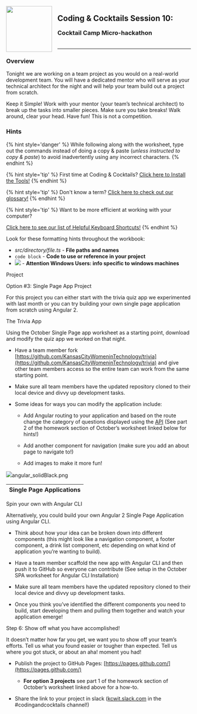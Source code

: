 <div>
    <img src="images/image47.png" style="float: left; margin: 0px 15px 15px 0px; height:125px;">
    <h2 style="display:inline-block;margin-top:1em;">Coding &amp; Cocktails Session 10:</h2>
    <h3 style="margin-top:0;margin-bottom:2em;">Cocktail Camp Micro-hackathon</h3>
</div>
<hr>

### Overview

Tonight we are working on a team project as you would on a real-world development team. You will have a dedicated mentor who will serve as your technical architect for the night and will help your team build out a project from scratch.

Keep it Simple! Work with your mentor (your team’s technical architect) to break up the tasks into smaller pieces. Make sure you take breaks! Walk around, clear your head. Have fun! This is not a competition.

### Hints

{% hint style='danger' %}
While following along with the worksheet, type out the commands instead of doing a copy & paste (_unless instructed to copy & paste_) to avoid inadvertently using any incorrect characters.
{% endhint %}

{% hint style='tip' %}
First time at Coding & Cocktails?   [Click here to Install the Tools!](http://bit.ly/CnCTheTools)
{% endhint %}

{% hint style='tip' %}
Don't know a term?   [Click here to check out our glossary!](http://bit.ly/CnCgloss)
{% endhint %}

{% hint style='tip' %}
Want to be more efficient at working with your computer?

[Click here to see our list of Helpful Keyboard Shortcuts!](/reference-helpful-keyboard-shortcuts.md)
{% endhint %}

Look for these formatting hints throughout the workbook:
* _src/directory/file.ts_ - **File paths and names**
* `code block` - **Code to use or reference in your project**
* ![](/images/windows-icon.png) - **Attention Windows Users: info specific to windows machines**

Project









Option #3: Single Page App Project

For this project you can either start with the trivia quiz app we experimented with last month or you can try building your own single page application from scratch using Angular 2\.

The Trivia App

Using the October Single Page app worksheet as a starting point, download and modify the quiz app we worked on that night.

*   Have a team member fork [https://github.com/KansasCityWomeninTechnology/trivia](https://github.com/KansasCityWomeninTechnology/trivia) and give other team members access so the entire team can work from the same starting point.

*   Make sure all team members have the updated repository cloned to their local device and divvy up development tasks.

*   Some ideas for ways you can modify the application include:

    *   Add Angular routing to your application and based on the route change the category of questions displayed using the [API](https://cocktail-trivia-api.herokuapp.com/) (See part 2 of the homework section of October’s worksheet linked below for hints!)

    *   Add another component for navigation (make sure you add an about page to navigate to!)

    *   Add images to make it more fun!

![](export/assets/image19png.png)angular_solidBlack.png

| **Single Page Applications** |
| --- |

Spin your own with Angular CLI

Alternatively, you could build your own Angular 2 Single Page Application using Angular CLI.

*   Think about how your idea can be broken down into different components (this might look like a navigation component, a footer component, a drink list component, etc depending on what kind of application you’re wanting to build).

*   Have a team member scaffold the new app with Angular CLI and then push it to GitHub so everyone can contribute (See setup in the October SPA worksheet for Angular CLI Installation)

*   Make sure all team members have the updated repository cloned to their local device and divvy up development tasks.

*   Once you think you’ve identified the different components you need to build, start developing them and pulling them together and watch your application emerge!

Step 6: Show off what you have accomplished!

It doesn’t matter how far you get, we want you to show off your team’s efforts. Tell us what you found easier or tougher than expected. Tell us where you got stuck, or about an aha! moment you had!

*   Publish the project to GitHub Pages: [https://pages.github.com/](https://pages.github.com/)

    *   **For option 3 projects** see part 1 of the homework section of October’s worksheet linked above for a how-to.

*   Share the link to your project in slack ([kcwit.slack.com](http://kcwit.slack.com) in the #codingandcocktails channel!)